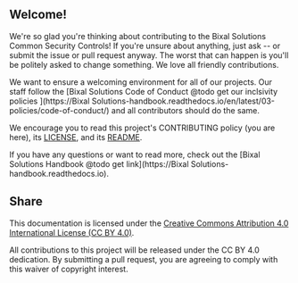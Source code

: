 ## Welcome!

We're so glad you're thinking about contributing to the Bixal Solutions Common Security Controls! If you're unsure about anything, just ask -- or submit the issue or pull request anyway. The worst that can happen is you'll be politely asked to change something. We love all friendly contributions.

We want to ensure a welcoming environment for all of our projects. Our staff follow the [Bixal Solutions Code of Conduct @todo get our inclsivity policies ](https://Bixal Solutions-handbook.readthedocs.io/en/latest/03-policies/code-of-conduct/) and all contributors should do the same.

We encourage you to read this project's CONTRIBUTING policy (you are here), its [LICENSE](LICENSE.md), and its [README](README.md).

If you have any questions or want to read more, check out the [Bixal Solutions Handbook @todo get link](https://Bixal Solutions-handbook.readthedocs.io).

## Share

This documentation is licensed under the [Creative Commons Attribution 4.0 International License (CC BY 4.0)](https://creativecommons.org/licenses/by/4.0/).

All contributions to this project will be released under the CC BY 4.0 dedication. By
submitting a pull request, you are agreeing to comply with this waiver of copyright
interest.
